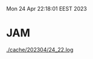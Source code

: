 Mon 24 Apr 22:18:01 EEST 2023
# JAM
<a href='./cache/202304/24_22.log'>./cache/202304/24_22.log</a>
